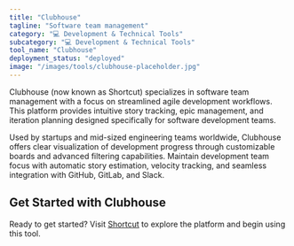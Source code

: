 ```yaml
---
title: "Clubhouse"
tagline: "Software team management"
category: "💻 Development & Technical Tools"
subcategory: "💻 Development & Technical Tools"
tool_name: "Clubhouse"
deployment_status: "deployed"
image: "/images/tools/clubhouse-placeholder.jpg"
---
```

Clubhouse (now known as Shortcut) specializes in software team management with a focus on streamlined agile development workflows. This platform provides intuitive story tracking, epic management, and iteration planning designed specifically for software development teams.

Used by startups and mid-sized engineering teams worldwide, Clubhouse offers clear visualization of development progress through customizable boards and advanced filtering capabilities. Maintain development team focus with automatic story estimation, velocity tracking, and seamless integration with GitHub, GitLab, and Slack.

## Get Started with Clubhouse

Ready to get started? Visit [Shortcut](https://shortcut.com) to explore the platform and begin using this tool.